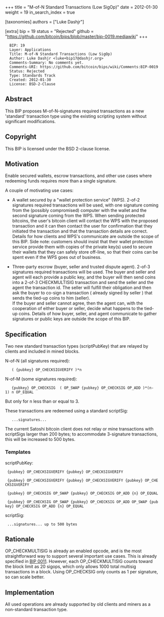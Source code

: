 +++
title = "M-of-N Standard Transactions (Low SigOp)"
date = 2012-01-30
weight = 19
in_search_index = true

[taxonomies]
authors = ["Luke Dashjr"]

[extra]
bip = 19
status = "Rejected"
github = "https://github.com/bitcoin/bips/blob/master/bip-0019.mediawiki"
+++

      BIP: 19
      Layer: Applications
      Title: M-of-N Standard Transactions (Low SigOp)
      Author: Luke Dashjr <luke+bip17@dashjr.org>
      Comments-Summary: No comments yet.
      Comments-URI: https://github.com/bitcoin/bips/wiki/Comments:BIP-0019
      Status: Rejected
      Type: Standards Track
      Created: 2012-01-30
      License: BSD-2-Clause

## Abstract

This BIP proposes M-of-N-signatures required transactions as a new
'standard' transaction type using the existing scripting system without
significant modifications.

## Copyright

This BIP is licensed under the BSD 2-clause license.

## Motivation

Enable secured wallets, escrow transactions, and other use cases where
redeeming funds requires more than a single signature.

A couple of motivating use cases:

-   A wallet secured by a "wallet protection service" (WPS). 2-of-2
    signatures required transactions will be used, with one signature
    coming from the (possibly compromised) computer with the wallet and
    the second signature coming from the WPS. When sending protected
    bitcoins, the user's bitcoin client will contact the WPS with the
    proposed transaction and it can then contact the user for
    confirmation that they initiated the transaction and that the
    transaction details are correct. Details for how clients and WPS's
    communicate are outside the scope of this BIP. Side note: customers
    should insist that their wallet protection service provide them with
    copies of the private key(s) used to secure their wallets that they
    can safely store off-line, so that their coins can be spent even if
    the WPS goes out of business.

<!-- -->

-   Three-party escrow (buyer, seller and trusted dispute agent). 2-of-3
    signatures required transactions will be used. The buyer and seller
    and agent will each provide a public key, and the buyer will then
    send coins into a 2-of-3 CHECKMULTISIG transaction and send the
    seller and the agent the transaction id. The seller will fulfill
    their obligation and then ask the buyer to co-sign a transaction (
    already signed by seller ) that sends the tied-up coins to him
    (seller).  
    If the buyer and seller cannot agree, then the agent can, with the
    cooperation of either buyer or seller, decide what happens to the
    tied-up coins. Details of how buyer, seller, and agent communicate
    to gather signatures or public keys are outside the scope of this
    BIP.

## Specification

Two new standard transaction types (scriptPubKey) that are relayed by
clients and included in mined blocks.

N-of-N (all signatures required):

`   ( {pubkey} OP_CHECKSIGVERIFY )*n`

N-of-M (some signatures required):

`   {pubkey} OP_CHECKSIG  ( OP_SWAP {pubkey} OP_CHECKSIG OP_ADD )*(n-1) n OP_EQUAL`

But only for n less than or equal to 3.

These transactions are redeemed using a standard scriptSig:

`   ...signatures...`

The current Satoshi bitcoin client does not relay or mine transactions
with scriptSigs larger than 200 bytes; to accommodate 3-signature
transactions, this will be increased to 500 bytes.

### Templates

scriptPubKey:

` {pubkey} OP_CHECKSIGVERIFY {pubkey} OP_CHECKSIGVERIFY`

` {pubkey} OP_CHECKSIGVERIFY {pubkey} OP_CHECKSIGVERIFY {pubkey} OP_CHECKSIGVERIFY`

` {pubkey} OP_CHECKSIG OP_SWAP {pubkey} OP_CHECKSIG OP_ADD {n} OP_EQUAL`

` {pubkey} OP_CHECKSIG OP_SWAP {pubkey} OP_CHECKSIG OP_ADD OP_SWAP {pubkey} OP_CHECKSIG OP_ADD {n} OP_EQUAL`

scriptSig:

` ...signatures... up to 500 bytes`

## Rationale

OP\_CHECKMULTISIG is already an enabled opcode, and is the most
straightforward way to support several important use cases. This is
already specified in [BIP 0011](bip-0011.mediawiki "wikilink"). However,
each OP\_CHECKMULTISIG counts toward the block limit as 20 sigops, which
only allows 1000 total multisig transactions in a block. Using
OP\_CHECKSIG only counts as 1 per signature, so can scale better.

## Implementation

All used operations are already supported by old clients and miners as a
non-standard transaction type.
